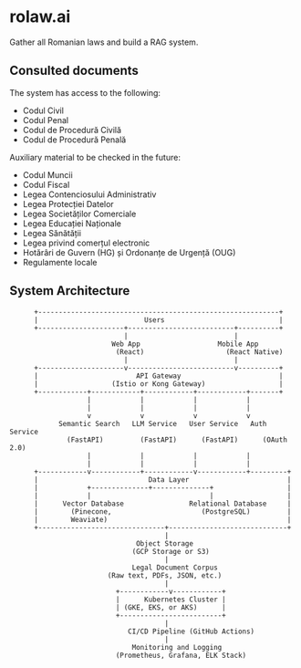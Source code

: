 # rolaw.ai
Gather all Romanian laws and build a RAG system.

## Consulted documents
The system has access to the following:
- Codul Civil
- Codul Penal
- Codul de Procedură Civilă
- Codul de Procedură Penală

Auxiliary material to be checked in the future:
- Codul Muncii
- Codul Fiscal
- Legea Contenciosului Administrativ
- Legea Protecției Datelor
- Legea Societăților Comerciale
- Legea Educației Naționale
- Legea Sănătății
- Legea privind comerțul electronic
- Hotărâri de Guvern (HG) și Ordonanțe de Urgență (OUG)
- Regulamente locale

## System Architecture
          +-----------------------------------------------------------+
          |                          Users                            |
          +---------------------+--------------------------+----------+
                                |                          |
                             Web App                   Mobile App
                              (React)                    (React Native)
                                |                          |
          +---------------------v--------------------------v----------+
          |                        API Gateway                        |
          |                  (Istio or Kong Gateway)                  |
          +------------+------------+------------+------------+-------+
                       |            |            |            |
                       |            |            |            |
                       v            v            v            v
                Semantic Search   LLM Service   User Service   Auth Service
                  (FastAPI)         (FastAPI)      (FastAPI)      (OAuth 2.0)
                       |            |            |            |
                       |            |            |            |
          +------------v------------+------------v------------+---------+
          |                           Data Layer                        |
          |            +--------------+--------------+                  |
          |            |                             |                  |
          |      Vector Database                Relational Database     |
          |        (Pinecone,                      (PostgreSQL)         |
          |        Weaviate)                                            |
          +-------------------------------+-----------------------------+
                                          |
                                   Object Storage
                                  (GCP Storage or S3)
                                          |
                                  Legal Document Corpus
                            (Raw text, PDFs, JSON, etc.)
                                          |
                              +------------v------------+
                              |      Kubernetes Cluster |
                              | (GKE, EKS, or AKS)      |
                              +-------------------------+
                                          |
                                 CI/CD Pipeline (GitHub Actions)
                                          |
                                  Monitoring and Logging
                              (Prometheus, Grafana, ELK Stack)

